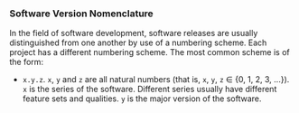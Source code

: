 ### Software Version Nomenclature
In the field of software development, software releases are usually distinguished from one another by use of a numbering scheme. Each project has a different numbering scheme. The most common scheme is of the form:

* `x.y.z`. `x`, `y` and `z` are all natural numbers (that is, `x`, `y`, `z` &isin; {0, 1, 2, 3, ...}). `x` is the series of the software. Different series usually have different feature sets and qualities. `y` is the major version of the software.
